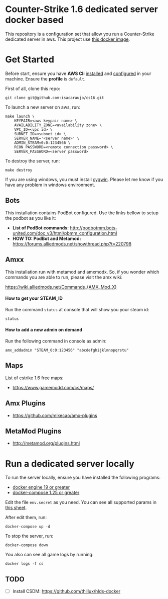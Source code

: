 # Counter-Strike 1.6 dedicated server docker based

This repository is a configuration set that allow you run a Counter-Strike dedicated server in aws. This project use [this docker image](https://github.com/jimtouz/counter-strike-docker).

# Get Started

Before start, ensure you have **AWS Cli** [installed](https://aws.amazon.com/cli/) and [configured](https://docs.aws.amazon.com/cli/latest/userguide/cli-chap-configure.html) in your machine. Ensure the **profile** is `default`.

First of all, clone this repo:

```
git clone git@github.com:isacaraujo/cs16.git
```

To launch a new server on aws, run:

```
make launch \
	KEYPAIR=<aws keypair name> \
	AVAILABILITY_ZONE=<availability zone> \
	VPC_ID=<vpc id> \
	SUBNET_ID=<subnet id> \
	SERVER_NAME='<server name>' \
	ADMIN_STEAM=0:0:1234566 \
	RCON_PASSWORD=<remote connection password> \
	SERVER_PASSWORD=<server password>
```

To destroy the server, run:

```
make destroy
```

If you are using windows, you must install [cygwin](https://cygwin.com/install.html). Please let me know if you have any problem in windows environment.

## Bots

This installation contains PodBot configured. Use the links bellow to setup the podbot as you like it:

- **List of PodBot commands:** http://podbotmm.bots-united.com/doc_v3/html/pbmm_configuration.html
- **HOW TO: PodBot and Metamod:** https://forums.alliedmods.net/showthread.php?t=220798

## Amxx

This installation run with metamod and amxmodx. So, if you wonder which commands you are able to run, please visit the amx wiki:

https://wiki.alliedmods.net/Commands_(AMX_Mod_X)

#### How to get your STEAM_ID

Run the command `status` at console that will show you your steam id:

```
status
```

#### How to add a new admin on demand

Run the following command in console as admin:

```
amx_addadmin "STEAM_0:0:123456" "abcdefghijklmnopqrstu"
```

## Maps

List of cstrike 1.6 free maps:

- https://www.gamemodd.com/cs/maps/

## Amx Plugins

- https://github.com/mikecao/amx-plugins

## MetaMod Plugins

- http://metamod.org/plugins.html

# Run a dedicated server locally

To run the server locally, ensure you have installed the following programs:

- [docker engine 19 or greater](https://docs.docker.com/engine/install/)
- [docker-compose 1.25 or greater](https://docs.docker.com/compose/install/)

Edit the file `env.secret` as you need. You can see all supported params in [this sheet](https://github.com/jimtouz/counter-strike-docker#propetries).

After edit them, run:

```
docker-compose up -d
```

To stop the server, run:

```
docker-compose down
```

You also can see all game logs by running:

```
docker logs -f cs
```

## TODO

- [ ] Install CSDM: https://github.com/thillux/hlds-docker
